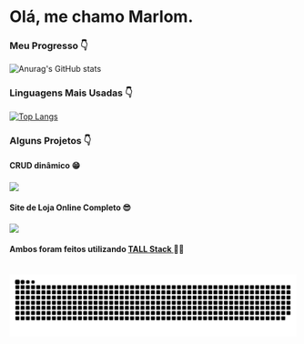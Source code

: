 <h1> Olá, me chamo Marlom.</h1>

<h3> Meu Progresso 👇</h3>

![Anurag's GitHub stats](https://github-readme-stats.vercel.app/api?username=MarlomMedeiros&show_icons=true&theme=radical)

<h3> Linguagens Mais Usadas 👇</h3>

[![Top Langs](https://github-readme-stats.vercel.app/api/top-langs/?username=MarlomMedeiros&layout=compact&show_icons=true&theme=radical)](https://github.com/anuraghazra/github-readme-stats)

<h3> Alguns Projetos  👇</h3>

<h4>CRUD dinâmico 😁</h4>

<a href="https://github.com/MarlomMedeiros/CRUD">
  <img align="center" src="https://github-readme-stats.vercel.app/api/pin/?username=MarlomMedeiros&repo=CRUD&show_icons=true&theme=radical" />
</a>

<h4>Site de Loja Online Completo 😎</h4>

<a href="https://github.com/MarlomMedeiros/Store">
  <img align="center" src="https://github-readme-stats.vercel.app/api/pin/?username=MarlomMedeiros&repo=store&show_icons=true&theme=radical" />
</a>
</a>
<h4>Ambos foram feitos utilizando <a href="https://tallstack.dev/"> TALL Stack </a> 💖😎</h4>
<br>
<a>
  <img align="center" src="https://github.com/Platane/snk/raw/output/github-contribution-grid-snake.svg"/>

